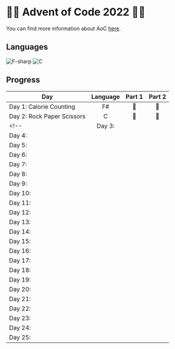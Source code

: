 # 🌟🎄 Advent of Code 2022 🎄🌟
You can find more information about AoC [here](https://adventofcode.com/2022 "Advent of Code 2022").

## Languages
![F-sharp](https://img.shields.io/badge/F%23-512BD4?style=for-the-badge&logo=dotnet&logoColor=white)
![C](https://img.shields.io/badge/c-%2300599C.svg?style=for-the-badge&logo=c&logoColor=white)

## Progress

| Day                        | Language | Part 1 | Part 2 |
| -------------------------- | :------: | :----: | :----: |
| Day 1:  Calorie Counting   |    F#    |   🌟    |   🌟    |
| Day 2: Rock Paper Scissors |    C     |   🌟    |   🌟    |
<!-- | Day 3:                     |          |        |        |
| Day 4:                     |          |        |        |
| Day 5:                     |          |        |        |
| Day 6:                     |          |        |        |
| Day 7:                     |          |        |        |
| Day 8:                     |          |        |        |
| Day 9:                     |          |        |        |
| Day 10:                    |          |        |        |
| Day 11:                    |          |        |        |
| Day 12:                    |          |        |        |
| Day 13:                    |          |        |        |
| Day 14:                    |          |        |        |
| Day 15:                    |          |        |        |
| Day 16:                    |          |        |        |
| Day 17:                    |          |        |        |
| Day 18:                    |          |        |        |
| Day 19:                    |          |        |        |
| Day 20:                    |          |        |        |
| Day 21:                    |          |        |        |
| Day 22:                    |          |        |        |
| Day 23:                    |          |        |        |
| Day 24:                    |          |        |        |
| Day 25:                    |          |        |        | -->